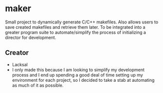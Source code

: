 # maker
Small project to dynamically generate C/C++ makefiles.  Also allows users to save created makefiles and retrieve them later.  To be integrated into a greater program suite to automate/simplify the process of initializing a director for development. 

## Creator
 - Lacksal 
 - I only made this because I am looking to simplify my development process and I end up spending a good deal of time setting up my environment for each project, so I decided to take a stab at automating as much of it as possible.
